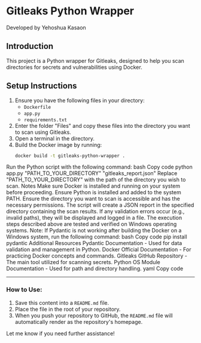 # Gitleaks Python Wrapper

Developed by Yehoshua Kasaon

## Introduction

This project is a Python wrapper for Gitleaks, designed to help you scan directories for secrets and vulnerabilities using Docker.

## Setup Instructions

1. Ensure you have the following files in your directory:
   - `Dockerfile`
   - `app.py`
   - `requirements.txt`
2. Enter the folder "Files" and copy these files into the directory you want to scan using Gitleaks.
3. Open a terminal in the directory.
4. Build the Docker image by running:
   ```bash
   docker build -t gitleaks-python-wrapper .
Run the Python script with the following command:
bash
Copy code
python app.py "PATH_TO_YOUR_DIRECTORY" "gitleaks_report.json"
Replace "PATH_TO_YOUR_DIRECTORY" with the path of the directory you wish to scan.
Notes
Make sure Docker is installed and running on your system before proceeding.
Ensure Python is installed and added to the system PATH.
Ensure the directory you want to scan is accessible and has the necessary permissions.
The script will create a JSON report in the specified directory containing the scan results.
If any validation errors occur (e.g., invalid paths), they will be displayed and logged in a file.
The execution steps described above are tested and verified on Windows operating systems.
Note: If Pydantic is not working after building the Docker on a Windows system, run the following command:
bash
Copy code
pip install pydantic
Additional Resources
Pydantic Documentation - Used for data validation and management in Python.
Docker Official Documentation - For practicing Docker concepts and commands.
Gitleaks GitHub Repository - The main tool utilized for scanning secrets.
Python OS Module Documentation - Used for path and directory handling.
yaml
Copy code

---

### How to Use:
1. Save this content into a `README.md` file.
2. Place the file in the root of your repository.
3. When you push your repository to GitHub, the `README.md` file will automatically render as the repository's homepage.

Let me know if you need further assistance!
